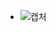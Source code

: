 
- ![캡처](https://user-images.githubusercontent.com/48209568/113816419-c7144f00-97af-11eb-964b-e8706a4a01f2.PNG)

